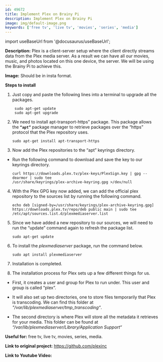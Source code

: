 ```yaml
---
id: 49672
title: Implement Plex on Brainy Pi
description: Implement Plex on Brainy Pi
image: img/default-image.png
keywords: ['free tv', 'live tv', 'movies', 'series', 'media']
---
```



import useBaseUrl from '@docusaurus/useBaseUrl';



 
**Description:** Plex is a client-server setup where the client directly streams data from the Plex media server. As a result we can have all our movies, music, and photos located on this one device, the server. We will be using the Brainy Pi to achieve this.

**Image:** Should be in insta format.

**Steps to install**

1. Just copy and paste the following lines into a terminal to upgrade all the packages.

   ```
    sudo apt-get update
    sudo apt-get upgrade
   ```

2. We need to install apt-transport-https” package. This package allows the **`“apt”`** 
   package manager to retrieve packages over the “https” protocol that the Plex repository 
   uses.

   ```
   sudo apt-get install apt-transport-https
   ```
3. Now add the Plex repositories to the “apt” keyrings directory.

 * Run the following command to download and save the key to our keyrings directory.

   ```
   curl https://downloads.plex.tv/plex-keys/PlexSign.key | gpg --dearmor | sudo tee 
   /usr/share/keyrings/plex-archive-keyring.gpg >/dev/null
   ```

4. With the Plex GPG key now added, we can add the official plex repository to 
   the sources list by running the following command.

   ```
   echo deb [signed-by=/usr/share/keyrings/plex-archive-keyring.gpg] 
   https://downloads.plex.tv/repo/deb public main | sudo tee 
   /etc/apt/sources.list.d/plexmediaserver.list
    ```
5. Since we have added a new repository to our sources, we will need to run the “update” 
   command again to refresh the package list.
   ```
   sudo apt-get update
   ```

6. To install the _plexmediaserver_ package, run the command below.

   ```
   sudo apt install plexmediaserver
   ```
7. Installation is completed. 

8. The installation process for Plex sets up a few different things for us.

  * First, it creates a user and group for Plex to run under. This user and group is called 
   “plex“.

  * It will also set up two directories, one to store files temporarily that Plex is transcoding. We can find this folder at _"/var/lib/plexmediaserver/tmp_transcoding“_.

  * The second directory is where Plex will store all the metadata it retrieves for your 
    media. This folder can be found at _“/var/lib/plexmediaserver/Library/Application 
    Support“_

**Useful for:** free tv, live tv, movies, series, media.

**Link to original project:** https://github.com/plexinc

**Link to Youtube Video:** 